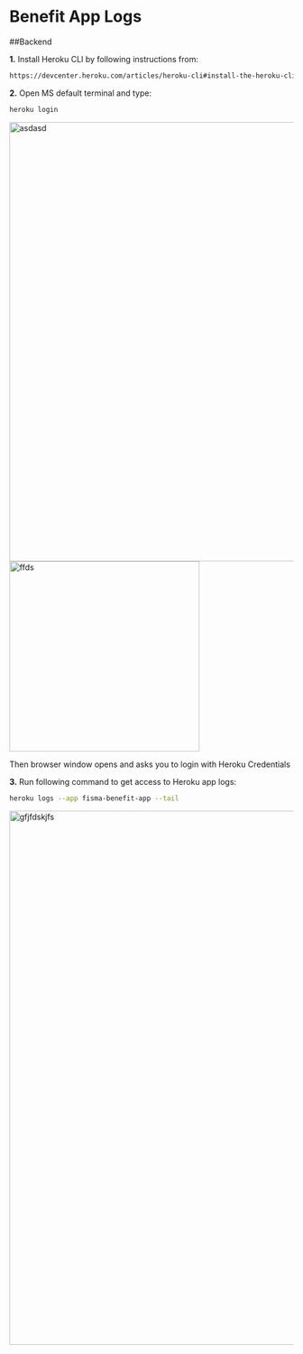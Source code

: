 # Benefit App Logs

##Backend

**1.** Install Heroku CLI by following instructions from:

```sh
https://devcenter.heroku.com/articles/heroku-cli#install-the-heroku-cli
```

**2.** Open MS default terminal and type:
```sh
heroku login
```
<img width="778" alt="asdasd" src="https://github.com/user-attachments/assets/f968bf6e-b5d3-4204-bb48-3de80e985eab" />
<img width="337" alt="ffds" src="https://github.com/user-attachments/assets/39b2cdcc-4d18-4934-880a-46115d291d4a" />

Then browser window opens and asks you to login with Heroku Credentials

**3.** Run following command to get access to Heroku app logs:

```sh
heroku logs --app fisma-benefit-app --tail
```
<img width="946" alt="gfjfdskjfs" src="https://github.com/user-attachments/assets/763d9070-1c91-4d36-9165-1e422ccf123e" />
